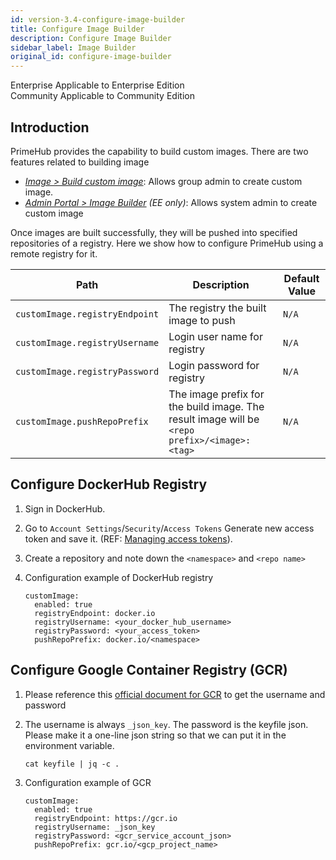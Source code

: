 ```yaml
---
id: version-3.4-configure-image-builder
title: Configure Image Builder
description: Configure Image Builder
sidebar_label: Image Builder
original_id: configure-image-builder
---
```


<div class="label-sect">
  <div class="ee-only tooltip">Enterprise
    <span class="tooltiptext">Applicable to Enterprise Edition</span>
  </div>
  <div class="ce-only tooltip">Community
    <span class="tooltiptext">Applicable to Community Edition</span>
  </div>
</div>

## Introduction

PrimeHub provides the capability to build custom images. There are two features related to building image
- *[Image > Build custom image](../group-image)*: Allows group admin to create custom image.
- *[Admin Portal > Image Builder](../guide_manual/admin-build-image) (EE only)*: Allows system admin to create custom image

Once images are built successfully, they will be pushed into specified repositories of a registry. Here we show how to configure PrimeHub using a remote registry for it.

Path | Description | Default Value
--- | ----- | -----------------------
`customImage.registryEndpoint` | The registry the built image to push  | `N/A`
`customImage.registryUsername` | Login user name for registry | `N/A`
`customImage.registryPassword` | Login password for registry | `N/A`
`customImage.pushRepoPrefix` | The image prefix for the build image. The result image will be `<repo prefix>/<image>:<tag>` | `N/A`

## Configure DockerHub Registry

1. Sign in DockerHub.

2. Go to `Account Settings`/`Security`/`Access Tokens` Generate new access token and save it. (REF: [Managing access tokens](https://docs.docker.com/docker-hub/access-tokens/)).

3. Create a repository and note down the `<namespace>` and `<repo name>`

4. Configuration example of DockerHub registry

    ```
    customImage:
      enabled: true
      registryEndpoint: docker.io
      registryUsername: <your_docker_hub_username>
      registryPassword: <your_access_token>
      pushRepoPrefix: docker.io/<namespace>
    ```

## Configure Google Container Registry (GCR)

1. Please reference this [official document for GCR](https://cloud.google.com/container-registry/docs/advanced-authentication) to get the username and password

2. The username is always `_json_key`. The password is the keyfile json. Please make it a one-line json string so that we can put it in the environment variable.

    ```
    cat keyfile | jq -c .
    ```

3. Configuration example of GCR

    ```
    customImage:
      enabled: true
      registryEndpoint: https://gcr.io
      registryUsername: _json_key
      registryPassword: <gcr_service_account_json>
      pushRepoPrefix: gcr.io/<gcp_project_name>
    ```